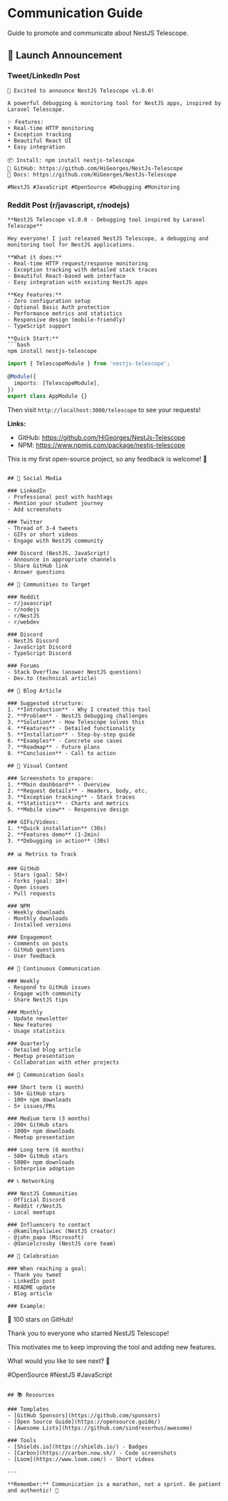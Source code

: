 # Communication Guide

Guide to promote and communicate about NestJS Telescope.

## 🚀 Launch Announcement

### Tweet/LinkedIn Post
```
🚀 Excited to announce NestJS Telescope v1.0.0!

A powerful debugging & monitoring tool for NestJS apps, inspired by Laravel Telescope.

✨ Features:
• Real-time HTTP monitoring
• Exception tracking
• Beautiful React UI
• Easy integration

📦 Install: npm install nestjs-telescope
🔗 GitHub: https://github.com/HiGeorges/NestJs-Telescope
📖 Docs: https://github.com/HiGeorges/NestJs-Telescope

#NestJS #JavaScript #OpenSource #Debugging #Monitoring
```

### Reddit Post (r/javascript, r/nodejs)
```
**NestJS Telescope v1.0.0 - Debugging tool inspired by Laravel Telescope**

Hey everyone! I just released NestJS Telescope, a debugging and monitoring tool for NestJS applications.

**What it does:**
- Real-time HTTP request/response monitoring
- Exception tracking with detailed stack traces
- Beautiful React-based web interface
- Easy integration with existing NestJS apps

**Key Features:**
- Zero configuration setup
- Optional Basic Auth protection
- Performance metrics and statistics
- Responsive design (mobile-friendly)
- TypeScript support

**Quick Start:**
```bash
npm install nestjs-telescope
```

```typescript
import { TelescopeModule } from 'nestjs-telescope';

@Module({
  imports: [TelescopeModule],
})
export class AppModule {}
```

Then visit `http://localhost:3000/telescope` to see your requests!

**Links:**
- GitHub: https://github.com/HiGeorges/NestJs-Telescope
- NPM: https://www.npmjs.com/package/nestjs-telescope

This is my first open-source project, so any feedback is welcome! 🙏
```

## 📱 Social Media

### LinkedIn
- Professional post with hashtags
- Mention your student journey
- Add screenshots

### Twitter
- Thread of 3-4 tweets
- GIFs or short videos
- Engage with NestJS community

### Discord (NestJS, JavaScript)
- Announce in appropriate channels
- Share GitHub link
- Answer questions

## 🎯 Communities to Target

### Reddit
- r/javascript
- r/nodejs
- r/NestJS
- r/webdev

### Discord
- NestJS Discord
- JavaScript Discord
- TypeScript Discord

### Forums
- Stack Overflow (answer NestJS questions)
- Dev.to (technical article)

## 📝 Blog Article

### Suggested structure:
1. **Introduction** - Why I created this tool
2. **Problem** - NestJS debugging challenges
3. **Solution** - How Telescope solves this
4. **Features** - Detailed functionality
5. **Installation** - Step-by-step guide
6. **Examples** - Concrete use cases
7. **Roadmap** - Future plans
8. **Conclusion** - Call to action

## 🎨 Visual Content

### Screenshots to prepare:
1. **Main dashboard** - Overview
2. **Request details** - Headers, body, etc.
3. **Exception tracking** - Stack traces
4. **Statistics** - Charts and metrics
5. **Mobile view** - Responsive design

### GIFs/Videos:
1. **Quick installation** (30s)
2. **Features demo** (1-2min)
3. **Debugging in action** (30s)

## 📊 Metrics to Track

### GitHub
- Stars (goal: 50+)
- Forks (goal: 10+)
- Open issues
- Pull requests

### NPM
- Weekly downloads
- Monthly downloads
- Installed versions

### Engagement
- Comments on posts
- GitHub questions
- User feedback

## 🔄 Continuous Communication

### Weekly
- Respond to GitHub issues
- Engage with community
- Share NestJS tips

### Monthly
- Update newsletter
- New features
- Usage statistics

### Quarterly
- Detailed blog article
- Meetup presentation
- Collaboration with other projects

## 🎯 Communication Goals

### Short term (1 month)
- 50+ GitHub stars
- 100+ npm downloads
- 5+ issues/PRs

### Medium term (3 months)
- 200+ GitHub stars
- 1000+ npm downloads
- Meetup presentation

### Long term (6 months)
- 500+ GitHub stars
- 5000+ npm downloads
- Enterprise adoption

## 📞 Networking

### NestJS Communities
- Official Discord
- Reddit r/NestJS
- Local meetups

### Influencers to contact
- @kamilmysliwiec (NestJS creator)
- @john_papa (Microsoft)
- @danielcrosby (NestJS core team)

## 🎉 Celebration

### When reaching a goal:
- Thank you tweet
- LinkedIn post
- README update
- Blog article

### Example:
```
🎉 100 stars on GitHub! 

Thank you to everyone who starred NestJS Telescope! 

This motivates me to keep improving the tool and adding new features.

What would you like to see next? 🤔

#OpenSource #NestJS #JavaScript
```

## 📚 Resources

### Templates
- [GitHub Sponsors](https://github.com/sponsors)
- [Open Source Guide](https://opensource.guide/)
- [Awesome Lists](https://github.com/sindresorhus/awesome)

### Tools
- [Shields.io](https://shields.io/) - Badges
- [Carbon](https://carbon.now.sh/) - Code screenshots
- [Loom](https://www.loom.com/) - Short videos

---

**Remember:** Communication is a marathon, not a sprint. Be patient and authentic! 🚀 